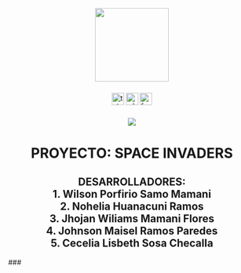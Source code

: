 <div align="center">
  <img height="150" src="https://camo.githubusercontent.com/62da68eb62b1e5f175f7d1f0191dd89a653d7908feb22d37d4a0ab07365d6791/68747470733a2f2f6d656469612e67697068792e636f6d2f6d656469612f4d3967624264396e6244724f5475314d71782f67697068792e676966"  />
</div>

###

<div align="center">
  <img src="https://img.shields.io/static/v1?message=Telegram&logo=telegram&label=&color=2CA5E0&logoColor=white&labelColor=&style=for-the-badge" height="25" alt="telegram logo"  />
  <img src="https://img.shields.io/static/v1?message=Whatsapp&logo=whatsapp&label=&color=25D366&logoColor=white&labelColor=&style=for-the-badge" height="25" alt="whatsapp logo"  />
  <img src="https://img.shields.io/static/v1?message=Facebook&logo=facebook&label=&color=1877F2&logoColor=white&labelColor=&style=for-the-badge" height="25" alt="facebook logo"  />
</div>

###

<div align="center">
  <img src="https://profile-counter.glitch.me/porfirio125/count.svg?"  />
</div>

###

<h1 align="center"> PROYECTO: SPACE INVADERS </h1>

###
<h2 align="center"> DESARROLLADORES:
<br> 
1. Wilson Porfirio Samo Mamani
  <br> 
2. Nohelia Huanacuni Ramos
  <br> 
3. Jhojan Wiliams Mamani Flores
  <br> 
4. Johnson Maisel Ramos Paredes
  <br> 
5. Cecelia Lisbeth Sosa Checalla
  <br> 
</h2>
###
